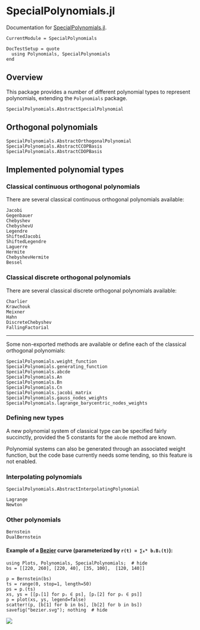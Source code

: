 # SpecialPolynomials.jl

Documentation for [SpecialPolynomials.jl](https://github.com/jverzani/SpecialPolynomials.jl).



```@meta
CurrentModule = SpecialPolynomials
```


```@meta
DocTestSetup = quote
  using Polynomials, SpecialPolynomials
end
```

## Overview

This package provides a number of different polynomial types to
represent polynomials, extending the `Polynomials` package.

```@docs
SpecialPolynomials.AbstractSpecialPolynomial
```

## Orthogonal polynomials

```@docs
SpecialPolynomials.AbstractOrthogonalPolynomial
SpecialPolynomials.AbstractCCOPBasis
SpecialPolynomials.AbstractCDOPBasis
```

## Implemented polynomial  types

### Classical continuous orthogonal polynomials

There are  several classical continuous  orthogonal polynomials available:

```@docs
Jacobi
Gegenbauer
Chebyshev
ChebyshevU
Legendre
ShiftedJacobi
ShiftedLegendre
Laguerre
Hermite
ChebyshevHermite
Bessel
```

### Classical discrete orthogonal polynomials

There are  several classical discrete  orthogonal polynomials available:

```@docs
Charlier
Krawchouk
Meixner
Hahn
DiscreteChebyshev
FallingFactorial
```


----

Some non-exported methods are available or define each of  the classical orthogonal polynomials:

```@docs
SpecialPolynomials.weight_function
SpecialPolynomials.generating_function
SpecialPolynomials.abcde
SpecialPolynomials.An
SpecialPolynomials.Bn
SpecialPolynomials.Cn
SpecialPolynomials.jacobi_matrix
SpecialPolynomials.gauss_nodes_weights
SpecialPolynomials.lagrange_barycentric_nodes_weights
```

### Defining new types

A new polynomial system  of classical type can  be specified fairly  succinctly,  provided the 5 constants  for the  `abcde`  method are known.

Polynomial systems  can also be generated  through  an associated weight function, but the code base currently needs some tending, so this feature is not enabled.

### Interpolating polynomials

```@docs
SpecialPolynomials.AbstractInterpolatingPolynomial
```

```@docs
Lagrange
Newton
```

### Other polynomials

```@docs
Bernstein
DualBernstein
```

#### Example of a [Bezier](https://pomax.github.io/bezierinfo/) curve (parameterized by `r(t) = ∑₀ᴺ bᵢBᵢ(t)`):

```@example
using Plots, Polynomials, SpecialPolynomials;  # hide
bs = [[220, 260], [220, 40], [35, 100],  [120, 140]]

p = Bernstein(bs)
ts = range(0, stop=1, length=50)
ps = p.(ts)
xs, ys = [[pᵢ[1] for pᵢ ∈ ps], [pᵢ[2] for pᵢ ∈ ps]]
p = plot(xs, ys, legend=false)
scatter!(p, [b[1] for b in bs], [b[2] for b in bs])
savefig("bezier.svg"); nothing  # hide
```

![](bezier.svg)
